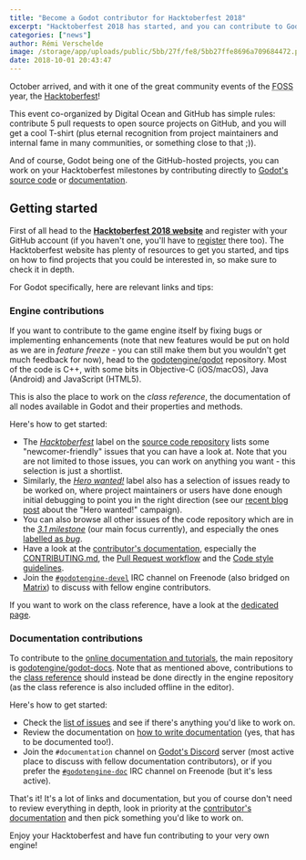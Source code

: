 ```yaml
---
title: "Become a Godot contributor for Hacktoberfest 2018"
excerpt: "Hacktoberfest 2018 has started, and you can contribute to Godot to earn a T-shirt (and experience!). Digital Ocean and GitHub sponsor this event that encourages everyone to contribute to any free and open source project on GitHub, including Godot's repositories. All pull requests count, so you can work either on the engine source code or on the documentation - there are things to do for everyone!"
categories: ["news"]
author: Rémi Verschelde
image: /storage/app/uploads/public/5bb/27f/fe8/5bb27ffe8696a709684472.png
date: 2018-10-01 20:43:47
---
```


October arrived, and with it one of the great community events of the <abbr title="Free and Open Source Software">FOSS</abbr> year, the [Hacktoberfest](https://blog.digitalocean.com/hacktoberfest-is-back-for-year-5/)!

This event co-organized by Digital Ocean and GitHub has simple rules: contribute 5 pull requests to open source projects on GitHub, and you will get a cool T-shirt (plus eternal recognition from project maintainers and internal fame in many communities, or something close to that ;)).

And of course, Godot being one of the GitHub-hosted projects, you can work on your Hacktoberfest milestones by contributing directly to [Godot's source code](https://github.com/godotengine/godot) or [documentation](https://github.com/godotengine/godot-docs).

## Getting started

First of all head to the [**Hacktoberfest 2018 website**](https://hacktoberfest.digitalocean.com/) and register with your GitHub account (if you haven't one, you'll have to [register](https://github.com/) there too). The Hacktoberfest website has plenty of resources to get you started, and tips on how to find projects that you could be interested in, so make sure to check it in depth.

For Godot specifically, here are relevant links and tips:

### Engine contributions

If you want to contribute to the game engine itself by fixing bugs or implementing enhancements (note that new features would be put on hold as we are in *feature freeze* - you can still make them but you wouldn't get much feedback for now), head to the [godotengine/godot](https://github.com/godotengine/godot/) repository. Most of the code is C++, with some bits in Objective-C (iOS/macOS), Java (Android) and JavaScript (HTML5).

This is also the place to work on the *class reference*, the documentation of all nodes available in Godot and their properties and methods.

Here's how to get started:

- The [*Hacktoberfest*](https://github.com/godotengine/godot/labels/Hacktoberfest) label on the [source code repository](https://github.com/godotengine/godot) lists some "newcomer-friendly" issues that you can have a look at. Note that you are not limited to those issues, you can work on anything you want - this selection is just a shortlist.
- Similarly, the [*Hero wanted!*](https://github.com/godotengine/godot/labels/hero%20wanted%21) label also has a selection of issues ready to be worked on, where project maintainers or users have done enough initial debugging to point you in the right direction (see our [recent blog post](/article/hero-wanted-31-version) about the "Hero wanted!" campaign).
- You can also browse all other issues of the code repository which are in the [*3.1 milestone*](https://github.com/godotengine/godot/issues?q=is%3Aopen+is%3Aissue+milestone%3A3.1) (our main focus currently), and especially the ones [labelled as *bug*](https://github.com/godotengine/godot/issues?q=is%3Aopen+label%3Abug+milestone%3A3.1).
- Have a look at the [contributor's documentation](http://docs.godotengine.org/en/latest/community/contributing/index.html), especially the [CONTRIBUTING.md](https://github.com/godotengine/godot/blob/master/CONTRIBUTING.md), the [Pull Request workflow](http://docs.godotengine.org/en/latest/community/contributing/pr_workflow.html) and the [Code style guidelines](http://docs.godotengine.org/en/latest/community/contributing/code_style_guidelines.html).
- Join the [`#godotengine-devel`](http://webchat.freenode.net/?channels=#godotengine-devel) IRC channel on Freenode (also bridged on [Matrix](https://matrix.to/#/#freenode_#godotengine-devel:matrix.org)) to discuss with fellow engine contributors.

If you want to work on the class reference, have a look at the [dedicated page](http://docs.godotengine.org/en/latest/community/contributing/updating_the_class_reference.html).

### Documentation contributions

To contribute to the [online documentation and tutorials](http://docs.godotengine.org/), the main repository is [godotengine/godot-docs](https://github.com/godotengine/godot-docs/). Note that as mentioned above, contributions to the [class reference](http://docs.godotengine.org/en/latest/classes/index.html) should instead be done directly in the engine repository (as the class reference is also included offline in the editor).

Here's how to get started:

- Check the [list of issues](https://github.com/godotengine/godot-docs/issues) and see if there's anything you'd like to work on.
- Review the documentation on [how to write documentation](http://docs.godotengine.org/en/latest/community/contributing/documentation_guidelines.html) (yes, that has to be documented too!).
- Join the `#documentation` channel on [Godot's Discord](https://discord.gg/zH7NUgz) server (most active place to discuss with fellow documentation contributors), or if you prefer the [`#godotengine-doc`](http://webchat.freenode.net/?channels=#godotengine-doc) IRC channel on Freenode (but it's less active).

That's it! It's a lot of links and documentation, but you of course don't need to review everything in depth, look in priority at the [contributor's documentation](http://docs.godotengine.org/en/latest/community/contributing/index.html) and then pick something you'd like to work on.

Enjoy your Hacktoberfest and have fun contributing to your very own engine!